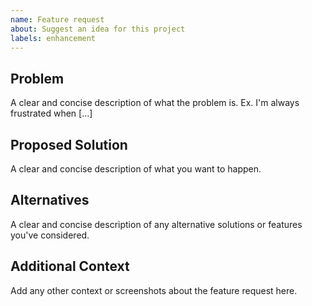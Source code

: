 ```yaml
---
name: Feature request
about: Suggest an idea for this project
labels: enhancement
---
```


## Problem
A clear and concise description of what the problem is. Ex. I'm always frustrated when [...]

## Proposed Solution
A clear and concise description of what you want to happen.

## Alternatives
A clear and concise description of any alternative solutions or features you've considered.

## Additional Context
Add any other context or screenshots about the feature request here.
